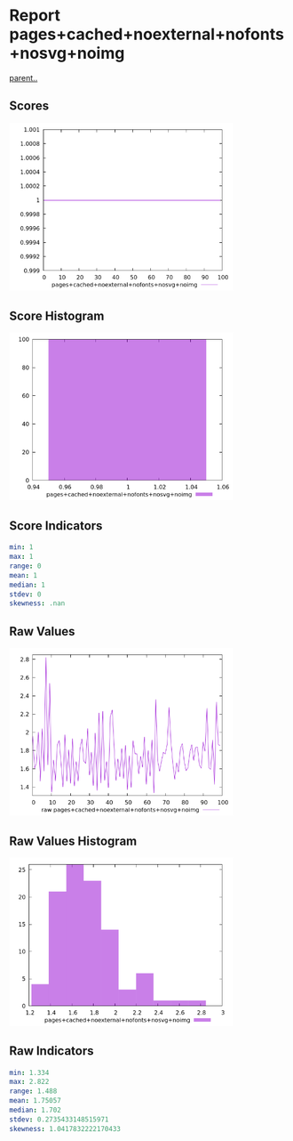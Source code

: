 # Report pages+cached+noexternal+nofonts+nosvg+noimg

[parent..](./..)  


## Scores

![score](./score.png)  

## Score Histogram

![hist](./hist.png)  

## Score Indicators

```yaml
min: 1
max: 1
range: 0
mean: 1
median: 1
stdev: 0
skewness: .nan

```

## Raw Values

![raw](./raw.png)  

## Raw Values Histogram

![raw hist](./raw_hist.png)  

## Raw Indicators

```yaml
min: 1.334
max: 2.822
range: 1.488
mean: 1.75057
median: 1.702
stdev: 0.2735433148515971
skewness: 1.0417832222170433

```

<style>
  img {
    max-width: 80%;
  }
</style>
      
